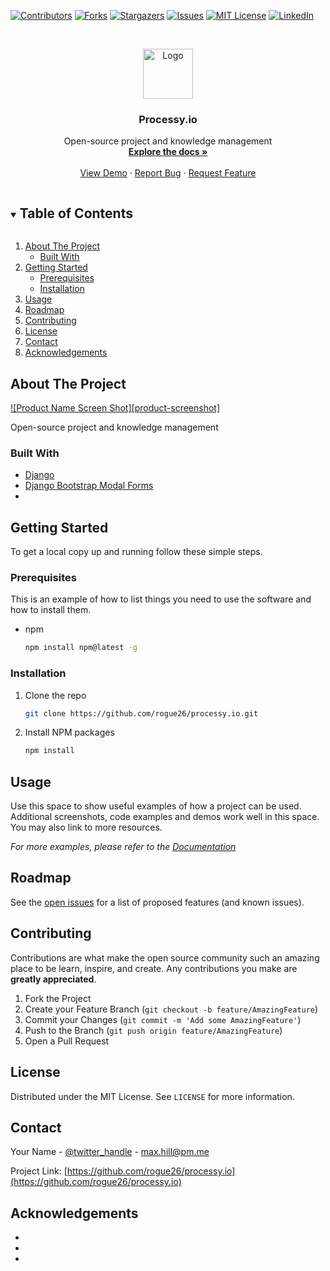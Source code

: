 [![Contributors][contributors-shield]][contributors-url]
[![Forks][forks-shield]][forks-url]
[![Stargazers][stars-shield]][stars-url]
[![Issues][issues-shield]][issues-url]
[![MIT License][license-shield]][license-url]
[![LinkedIn][linkedin-shield]][linkedin-url]



<!-- PROJECT LOGO -->
<br />
<p align="center">
  <a href="https://github.com/rogue26/processy.io">
    <img src="images/logo.png" alt="Logo" width="80" height="80">
  </a>

  <h3 align="center">Processy.io</h3>

  <p align="center">
    Open-source project and knowledge management
    <br />
    <a href="https://github.com/rogue26/processy.io"><strong>Explore the docs »</strong></a>
    <br />
    <br />
    <a href="https://github.com/rogue26/processy.io">View Demo</a>
    ·
    <a href="https://github.com/rogue26/processy.io/issues">Report Bug</a>
    ·
    <a href="https://github.com/rogue26/processy.io/issues">Request Feature</a>
  </p>
</p>



<!-- TABLE OF CONTENTS -->
<details open="open">
  <summary><h2 style="display: inline-block">Table of Contents</h2></summary>
  <ol>
    <li>
      <a href="#about-the-project">About The Project</a>
      <ul>
        <li><a href="#built-with">Built With</a></li>
      </ul>
    </li>
    <li>
      <a href="#getting-started">Getting Started</a>
      <ul>
        <li><a href="#prerequisites">Prerequisites</a></li>
        <li><a href="#installation">Installation</a></li>
      </ul>
    </li>
    <li><a href="#usage">Usage</a></li>
    <li><a href="#roadmap">Roadmap</a></li>
    <li><a href="#contributing">Contributing</a></li>
    <li><a href="#license">License</a></li>
    <li><a href="#contact">Contact</a></li>
    <li><a href="#acknowledgements">Acknowledgements</a></li>
  </ol>
</details>



<!-- ABOUT THE PROJECT -->
## About The Project

[![Product Name Screen Shot][product-screenshot]](https://example.com)

Open-source project and knowledge management


### Built With

* [Django](https://www.djangoproject.com/)
* [Django Bootstrap Modal Forms](https://github.com/trco/django-bootstrap-modal-forms)
* []()



<!-- GETTING STARTED -->
## Getting Started

To get a local copy up and running follow these simple steps.

### Prerequisites

This is an example of how to list things you need to use the software and how to install them.
* npm
  ```sh
  npm install npm@latest -g
  ```

### Installation

1. Clone the repo
   ```sh
   git clone https://github.com/rogue26/processy.io.git
   ```
2. Install NPM packages
   ```sh
   npm install
   ```



<!-- USAGE EXAMPLES -->
## Usage

Use this space to show useful examples of how a project can be used. Additional screenshots, code examples and demos work well in this space. You may also link to more resources.

_For more examples, please refer to the [Documentation](https://example.com)_



<!-- ROADMAP -->
## Roadmap

See the [open issues](https://github.com/rogue26/processy.io/issues) for a list of proposed features (and known issues).



<!-- CONTRIBUTING -->
## Contributing

Contributions are what make the open source community such an amazing place to be learn, inspire, and create. Any contributions you make are **greatly appreciated**.

1. Fork the Project
2. Create your Feature Branch (`git checkout -b feature/AmazingFeature`)
3. Commit your Changes (`git commit -m 'Add some AmazingFeature'`)
4. Push to the Branch (`git push origin feature/AmazingFeature`)
5. Open a Pull Request



<!-- LICENSE -->
## License

Distributed under the MIT License. See `LICENSE` for more information.



<!-- CONTACT -->
## Contact

Your Name - [@twitter_handle](https://twitter.com/twitter_handle) - max.hill@pm.me

Project Link: [https://github.com/rogue26/processy.io](https://github.com/rogue26/processy.io)



<!-- ACKNOWLEDGEMENTS -->
## Acknowledgements

* []()
* []()
* []()





<!-- MARKDOWN LINKS & IMAGES -->
<!-- https://www.markdownguide.org/basic-syntax/#reference-style-links -->
[contributors-shield]: https://img.shields.io/github/contributors/rogue26/repo.svg?style=for-the-badge
[contributors-url]: https://github.com/rogue26/processy.io/graphs/contributors
[forks-shield]: https://img.shields.io/github/forks/rogue26/repo.svg?style=for-the-badge
[forks-url]: https://github.com/rogue26/processy.io/network/members
[stars-shield]: https://img.shields.io/github/stars/rogue26/repo.svg?style=for-the-badge
[stars-url]: https://github.com/rogue26/processy.io/stargazers
[issues-shield]: https://img.shields.io/github/issues/rogue26/repo.svg?style=for-the-badge
[issues-url]: https://github.com/rogue26/processy.io/issues
[license-shield]: https://img.shields.io/github/license/rogue26/repo.svg?style=for-the-badge
[license-url]: https://github.com/rogue26/processy.io/blob/master/LICENSE.txt
[linkedin-shield]: https://img.shields.io/badge/-LinkedIn-black.svg?style=for-the-badge&logo=linkedin&colorB=555
[linkedin-url]: https://linkedin.com/in/rogue26